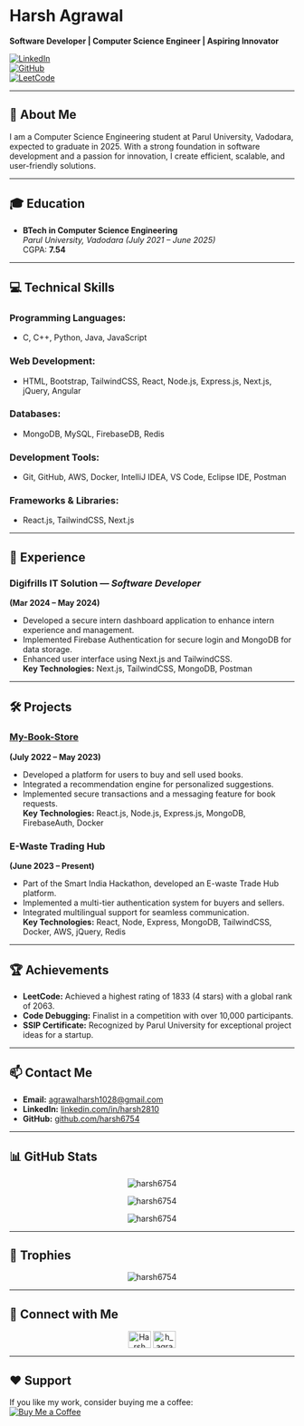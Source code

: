# Harsh Agrawal  

**Software Developer | Computer Science Engineer | Aspiring Innovator**

[![LinkedIn](https://img.shields.io/badge/LinkedIn-Harsh%20Agrawal-blue)](https://linkedin.com/in/harsh2810)  
[![GitHub](https://img.shields.io/badge/GitHub-harsh6754-lightgrey)](https://github.com/harsh6754)  
[![LeetCode](https://img.shields.io/badge/LeetCode-Harsh1028-orange)](https://leetcode.com/u/Harsh1028/)  

---

## 👋 About Me
I am a Computer Science Engineering student at Parul University, Vadodara, expected to graduate in 2025. With a strong foundation in software development and a passion for innovation, I create efficient, scalable, and user-friendly solutions.

---

## 🎓 Education
- **BTech in Computer Science Engineering**  
  *Parul University, Vadodara (July 2021 – June 2025)*  
  CGPA: **7.54**

---

## 💻 Technical Skills

### Programming Languages:
- C, C++, Python, Java, JavaScript  

### Web Development:
- HTML, Bootstrap, TailwindCSS, React, Node.js, Express.js, Next.js, jQuery, Angular  

### Databases:
- MongoDB, MySQL, FirebaseDB, Redis  

### Development Tools:
- Git, GitHub, AWS, Docker, IntelliJ IDEA, VS Code, Eclipse IDE, Postman  

### Frameworks & Libraries:
- React.js, TailwindCSS, Next.js  

---

## 💼 Experience

### **Digifrills IT Solution** — *Software Developer*  
**(Mar 2024 – May 2024)**  
- Developed a secure intern dashboard application to enhance intern experience and management.  
- Implemented Firebase Authentication for secure login and MongoDB for data storage.  
- Enhanced user interface using Next.js and TailwindCSS.  
**Key Technologies:** Next.js, TailwindCSS, MongoDB, Postman  

---

## 🛠️ Projects

### [**My-Book-Store**](https://github.com/harsh6754/my-book-store)  
**(July 2022 – May 2023)**  
- Developed a platform for users to buy and sell used books.  
- Integrated a recommendation engine for personalized suggestions.  
- Implemented secure transactions and a messaging feature for book requests.  
**Key Technologies:** React.js, Node.js, Express.js, MongoDB, FirebaseAuth, Docker  

### **E-Waste Trading Hub**  
**(June 2023 – Present)**  
- Part of the Smart India Hackathon, developed an E-waste Trade Hub platform.  
- Implemented a multi-tier authentication system for buyers and sellers.  
- Integrated multilingual support for seamless communication.  
**Key Technologies:** React, Node, Express, MongoDB, TailwindCSS, Docker, AWS, jQuery, Redis  

---

## 🏆 Achievements
- **LeetCode:** Achieved a highest rating of 1833 (4 stars) with a global rank of 2063.  
- **Code Debugging:** Finalist in a competition with over 10,000 participants.  
- **SSIP Certificate:** Recognized by Parul University for exceptional project ideas for a startup.  

---

## 📫 Contact Me

- **Email:** [agrawalharsh1028@gmail.com](mailto:agrawalharsh1028@gmail.com)  
- **LinkedIn:** [linkedin.com/in/harsh2810](https://linkedin.com/in/harsh2810)  
- **GitHub:** [github.com/harsh6754](https://github.com/harsh6754)  

---

## 📊 GitHub Stats  

<p align="center">
  <img src="https://github-readme-stats.vercel.app/api?username=harsh6754&show_icons=true&locale=en" alt="harsh6754" />
</p>
<p align="center">
  <img src="https://github-readme-streak-stats.herokuapp.com/?user=harsh6754&" alt="harsh6754" />
</p>
<p align="center">
  <img src="https://github-readme-stats.vercel.app/api/top-langs?username=harsh6754&show_icons=true&locale=en&layout=compact" alt="harsh6754" />
</p>

---

## 🌟 Trophies  

<p align="center">
  <img src="https://github-profile-trophy.vercel.app/?username=harsh6754&theme=darkhub" alt="harsh6754" />
</p>

---

## 🤝 Connect with Me  

<p align="center">
  <a href="https://linkedin.com/in/harsh2810" target="blank"><img align="center" src="https://raw.githubusercontent.com/rahuldkjain/github-profile-readme-generator/master/src/images/icons/Social/linked-in-alt.svg" alt="Harsh Agrawal" height="30" width="40" /></a>
  <a href="https://leetcode.com/h_agrawal6754/" target="blank"><img align="center" src="https://raw.githubusercontent.com/rahuldkjain/github-profile-readme-generator/master/src/images/icons/Social/leet-code.svg" alt="h_agrawal6754" height="30" width="40" /></a>
</p>

---

## ❤️ Support  

If you like my work, consider buying me a coffee:  
[![Buy Me a Coffee](https://cdn.buymeacoffee.com/buttons/v2/default-yellow.png)](https://www.buymeacoffee.com/harsh6754)

